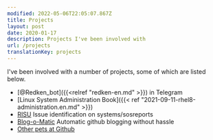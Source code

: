 ```yaml
---
modified: 2022-05-06T22:05:07.867Z
title: Projects
layout: post
date: 2020-01-17
description: Projects I've been involved with
url: /projects
translationKey: projects
---
```


I've been involved with a number of projects, some of which are listed below.

- [@Redken_bot]({{<relref "redken-en.md" >}}) in Telegram
- [Linux System Administration Book]({{< ref "2021-09-11-rhel8-administration.en.md" >}})
- [RISU](https://risuorg.github.io) Issue identification on systems/sosreports
- [Blog-o-Matic](https://github.com/iranzo/blog-o-matic) Automatic github blogging without hassle
- [Other pets at Github](https://github.com/iranzo)
